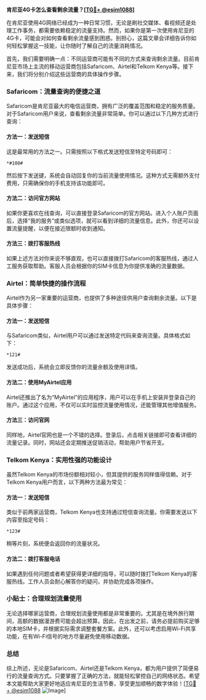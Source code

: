 **肯尼亚4G卡怎么查看剩余流量？[[TG💪+ @esim1088](https://t.me/s/esim1088)]**

在肯尼亚使用4G网络已经成为一种日常习惯，无论是刷社交媒体、看视频还是处理工作事务，都需要依赖稳定的流量支持。然而，如果你是第一次使用肯尼亚的4G卡，可能会对如何查看剩余流量感到困惑。别担心，这篇文章会详细告诉你如何轻松掌握这一技能，让你随时了解自己的流量消耗情况。

首先，我们需要明确一点：不同运营商可能有不同的方式来查询剩余流量。目前肯尼亚市场上主流的移动运营商包括Safaricom、Airtel和Telkom Kenya等。接下来，我们将分别介绍这些运营商的具体操作步骤。

### Safaricom：流量查询的便捷之道

Safaricom是肯尼亚最大的电信运营商，拥有广泛的覆盖范围和稳定的服务质量。对于Safaricom用户来说，查看剩余流量非常简单。你可以通过以下几种方式进行查询：

#### 方法一：发送短信
这是最常用的方法之一。只需按照以下格式发送短信至特定号码即可：
```
*#100#
```
然后按下发送键，系统会自动回复你的当前流量使用情况。这种方式无需额外支付费用，只需确保你的手机支持该功能即可。

#### 方法二：访问官方网站
如果你更喜欢在线查询，可以直接登录Safaricom的官方网站。进入个人账户页面后，选择“我的服务”或类似选项，就可以看到详细的流量信息。此外，你还可以设置流量提醒，以便在接近限额时收到通知。

#### 方法三：拨打客服热线
如果上述方法对你来说不够直观，也可以直接拨打Safaricom的客服热线，通过人工服务获取帮助。客服人员会根据你的SIM卡信息为你提供准确的流量数据。

### Airtel：简单快捷的操作流程

Airtel作为另一家重要的运营商，也提供了多种途径供用户查询剩余流量。以下是具体步骤：

#### 方法一：发送短信
与Safaricom类似，Airtel用户可以通过发送特定代码来查询流量。具体格式如下：
```
*121#
```
发送成功后，系统会立即反馈你的流量余额及使用详情。

#### 方法二：使用MyAirtel应用
Airtel还推出了名为“MyAirtel”的应用程序，用户可以在手机上安装并登录自己的账户。通过这个应用，不仅可以实时监控流量使用情况，还能管理其他增值服务。

#### 方法三：访问官网
同样地，Airtel官网也是一个不错的选择。登录后，点击相关链接即可查看详细的流量记录。同时，网站还会定期推送促销活动，帮助用户节省开支。

### Telkom Kenya：实用性强的功能设计

虽然Telkom Kenya的市场份额相对较小，但其提供的服务同样值得信赖。对于Telkom Kenya用户而言，以下两种方法最为常见：

#### 方法一：发送短信
类似于前两家运营商，Telkom Kenya也支持通过短信查询流量。你需要发送以下内容至指定号码：
```
*123#
```
稍等片刻，系统便会返回你的流量状况。

#### 方法二：拨打客服电话
如果遇到任何问题或者希望获得更详细的指导，可以随时拨打Telkom Kenya的客服热线。工作人员会耐心解答你的疑问，并协助完成各项操作。

### 小贴士：合理规划流量使用

无论选择哪家运营商，合理规划流量使用都是非常重要的。尤其是在境外旅行期间，高额的数据漫游费可能会超出预算。因此，在出发之前，请务必提前购买足够的本地SIM卡，并根据实际需求调整套餐方案。此外，还可以考虑启用Wi-Fi共享功能，在有Wi-Fi信号的地方尽量避免使用移动数据。

### 总结

综上所述，无论是Safaricom、Airtel还是Telkom Kenya，都为用户提供了简便易行的流量查询方式。只要掌握了正确的方法，就能轻松掌控自己的网络状态。希望本文能帮助大家更好地适应肯尼亚的生活节奏，享受更加顺畅的数字体验！[[TG💪+ @esim1088](https://t.me/s/esim1088) ![Image](https://i.postimg.cc/4NQfJmqS/Snipaste-2025-05-13-00-14-12.png)]